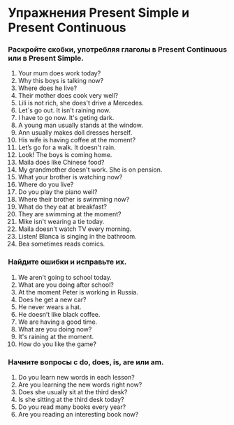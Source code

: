 # Упражнения Present Simple и Present Continuous

### Раскройте скобки, употребляя глаголы в Present Continuous или в Present Simple.

1. Your mum does work today?
2. Why this boys is talking now?
3. Where does he live?
4. Their mother does cook very well?
5. Lili is not rich, she does't drive a Mercedes.
6. Let´s go out. It isn't raining now.
7. I have to go now. It's geting dark.
8. A young man usually stands at the window.
9. Ann usually makes doll dresses herself.
10. His wife is having coffee at the moment?
11. Let’s go for a walk. It doesn't rain.
12. Look! The boys is coming home.
13. Maila does like Chinese food?
14. My grandmother doesn't work. She is on pension.
15. What your brother is watching now?
16. Where do you live?
17. Do you play the piano well?
18. Where their brother is swimming now?
19. What do they eat at breakfast?
20. They are swimming at the moment?
21. Mike isn't wearing a tie today.
22. Maila doesn't watch TV every morning.
23. Listen! Blanca is singing in the bathroom.
24. Bea sometimes reads comics.

### Найдите ошибки и исправьте их.
1. We aren't going to school today. 
2. What are you doing after school? 
3. At the moment Peter is working in Russia. 
4. Does he get a new car?  
5. He never wears a hat. 
6. He doesn’t like black coffee. 
7. We are having a good time.  
8. What are you doing now? 
9. It's raining at the moment.
10. How do you like the game?

### Начните вопросы с do, does, is, are или am. 

1. Do you learn new words in each lesson?
2. Are you learning the new words right now?
3. Does she usually sit at the third desk?
4. Is she sitting at the third desk today?
5. Do you read many books every year?
6. Are you reading an interesting book now?
